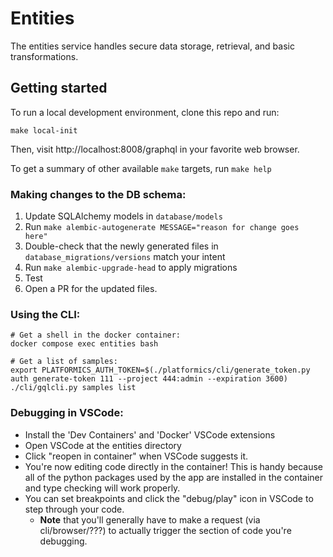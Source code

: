 # Entities
The entities service handles secure data storage, retrieval, and basic transformations.


## Getting started
To run a local development environment, clone this repo and run:

```
make local-init
```

Then, visit http://localhost:8008/graphql in your favorite web browser.

To get a summary of other available `make` targets, run `make help`

### Making changes to the DB schema:

1. Update SQLAlchemy models in `database/models`
2. Run `make alembic-autogenerate MESSAGE="reason for change goes here"`
3. Double-check that the newly generated files in `database_migrations/versions` match your intent
4. Run `make alembic-upgrade-head` to apply migrations
5. Test
6. Open a PR for the updated files.

### Using the CLI:
```
# Get a shell in the docker container:
docker compose exec entities bash

# Get a list of samples:
export PLATFORMICS_AUTH_TOKEN=$(./platformics/cli/generate_token.py auth generate-token 111 --project 444:admin --expiration 3600)
./cli/gqlcli.py samples list
```

### Debugging in VSCode:
- Install the 'Dev Containers' and 'Docker' VSCode extensions
- Open VSCode at the entities directory
- Click "reopen in container" when VSCode suggests it.
- You're now editing code directly in the container! This is handy because all of the python packages used by the app are installed in the container and type checking will work properly.
- You can set breakpoints and click the "debug/play" icon in VSCode to step through your code. 
  - **Note** that you'll generally have to make a request (via cli/browser/???) to actually trigger the section of code you're debugging.

